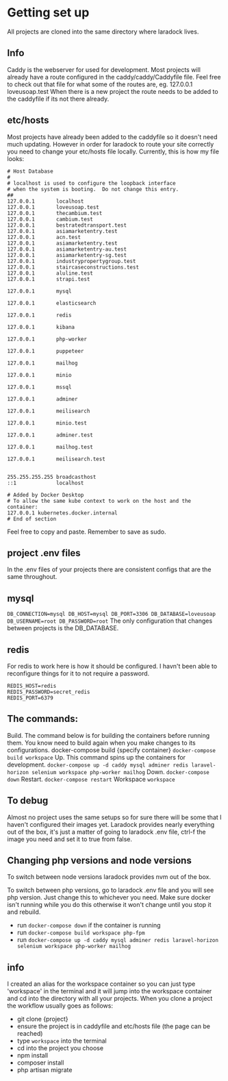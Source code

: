 # Getting set up
All projects are cloned into the same directory where laradock lives.
## Info
Caddy is the webserver for used for development. Most projects will already have a route configured in the caddy/caddy/Caddyfile file. Feel free to check out that file for what some of the routes are, eg. 127.0.0.1 loveusoap.test
When there is a new project the route needs to be added to the caddyfile if its not there already. 
## etc/hosts
Most projects have already been added to the caddyfile so it doesn't need much updating. However in order for laradock to route your site correctly you need to change your etc/hosts file locally. Currently, this is how my file looks:
```##
# Host Database
#
# localhost is used to configure the loopback interface
# when the system is booting.  Do not change this entry.
##
127.0.0.1	    localhost
127.0.0.1       loveusoap.test
127.0.0.1       thecambium.test
127.0.0.1	    cambium.test
127.0.0.1       bestratedtransport.test
127.0.0.1       asiamarketentry.test
127.0.0.1       acn.test
127.0.0.1       asiamarketentry.test
127.0.0.1       asiamarketentry-au.test
127.0.0.1       asiamarketentry-sg.test
127.0.0.1       industrypropertygroup.test
127.0.0.1       staircaseconstructions.test 
127.0.0.1       aluline.test
127.0.0.1       strapi.test

127.0.0.1       mysql

127.0.0.1       elasticsearch

127.0.0.1       redis

127.0.0.1       kibana

127.0.0.1       php-worker

127.0.0.1       puppeteer

127.0.0.1       mailhog

127.0.0.1       minio

127.0.0.1       mssql

127.0.0.1       adminer

127.0.0.1       meilisearch

127.0.0.1       minio.test

127.0.0.1       adminer.test

127.0.0.1       mailhog.test

127.0.0.1       meilisearch.test


255.255.255.255	broadcasthost
::1             localhost

# Added by Docker Desktop
# To allow the same kube context to work on the host and the container:
127.0.0.1 kubernetes.docker.internal
# End of section
```
Feel free to copy and paste. Remember to save as sudo.

## project .env files
In the .env files of your projects there are consistent configs that are the same throughout. 
## mysql
``DB_CONNECTION=mysql
DB_HOST=mysql
DB_PORT=3306
DB_DATABASE=loveusoap
DB_USERNAME=root
DB_PASSWORD=root``
The only configuration that changes between projects is the DB_DATABASE. 
## redis
For redis to work here is how it should be configured. I havn't been able to reconfigure things for it to not require a password.
```
REDIS_HOST=redis
REDIS_PASSWORD=secret_redis
REDIS_PORT=6379
```
## The commands:
Build. The command below is for building the containers before running them. You know need to build again when you make changes to its configurations. docker-compose build {specify container}
`docker-compose build workspace`
Up. This command spins up the containers for development.
`docker-compose up -d caddy mysql adminer redis laravel-horizon selenium workspace php-worker mailhog`
Down.
`docker-compose down`
Restart.
`docker-compose restart`
Workspace
`workspace`

## To debug
Almost no project uses the same setups so for sure there will be some that I haven't configured their images yet. Laradock provides nearly everything out of the box, it's just a matter of going to laradock .env file, ctrl-f the image you need and set it to true from false.
## Changing php versions and node versions
To switch between node versions laradock provides nvm out of the box.

To switch between php versions, go to laradock .env file and you will see php version. Just change this to whichever you need. 
Make sure docker isn't running while you do this otherwise it won't change until you stop it and rebuild.
- run `docker-compose down` if the container is running
- run `docker-compose build workspace php-fpm`
- run `docker-compose up -d caddy mysql adminer redis laravel-horizon selenium workspace php-worker mailhog`
## info
I created an alias for the workspace container so you can just type 'workspace' in the terminal and it will jump into the workspace container and cd into the directory with all your projects. When you clone a project the workflow usually goes as follows:

- git clone {project}
- ensure the project is in caddyfile and etc/hosts file (the page can be reached)
- type `workspace` into the terminal
- cd into the project you choose
- npm install
- composer install
- php artisan migrate

